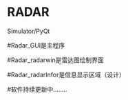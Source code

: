 # RADAR
Simulator/PyQt

#Radar_GUI是主程序

#Radar_radarwin是雷达图绘制界面

#Radar_radarInfor是信息显示区域（设计）

#软件持续更新中........
